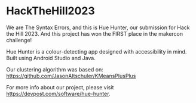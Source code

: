 # HackTheHill2023
We are The Syntax Errors, and this is Hue Hunter, our submission for Hack the Hill 2023. And this project has won the FIRST place in the makercon challenge!

Hue Hunter is a colour-detecting app designed with accessibility in mind. Built using Android Studio and Java.

Our clustering algorithm was based on: https://github.com/JasonAltschuler/KMeansPlusPlus

For more info about our project, please visit https://devpost.com/software/hue-hunter.
